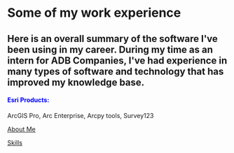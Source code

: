 <!DOCTYPE html>
<html>
    <head>
<h1 id="experience">Some of my work experience</h1>
    </head>
<h2 id="this-code-sample-was-written-by-me">Here is an overall summary of the software I've been using in my career. During my time as an intern for ADB Companies, I've had experience in many types of software and technology that has improved my knowledge base.</h2>
<body>

<p>
<h4 style="color:blue;"> Esri Products: </h4> 
ArcGIS Pro, Arc Enterprise, Arcpy tools, Survey123
</p>
        
</body>  
<p><a href="./AboutMax.md">About Me</a></p>
<p><a href="./Skills.md">Skills</a></p>
  
